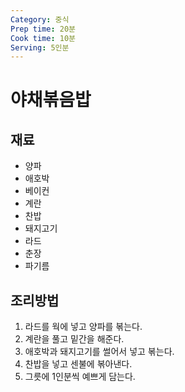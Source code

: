```yaml
---
Category: 중식
Prep time: 20분
Cook time: 10분
Serving: 5인분
---
```


# 야채볶음밥

## 재료
 * 양파
 * 애호박
 * 베이컨
 * 계란
 * 찬밥
 * 돼지고기
 * 라드
 * 춘장
 * 파기름

## 조리방법
1. 라드를 웍에 넣고 양파를 볶는다.
2. 계란을 풀고 밑간을 해준다.
3. 애호박과 돼지고기를 썰어서 넣고 볶는다.
4. 찬밥을 넣고 센불에 볶아낸다.
5. 그릇에 1인분씩 예쁘게 담는다.